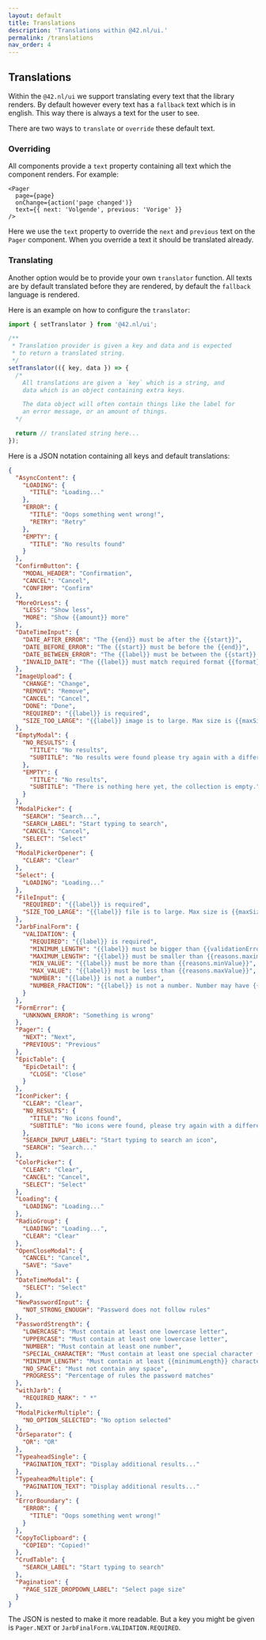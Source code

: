 ```yaml
---
layout: default
title: Translations
description: 'Translations within @42.nl/ui.'
permalink: /translations
nav_order: 4
---
```


## Translations

Within the `@42.nl/ui` we support translating every text that the
library renders. By default however every text has a `fallback` text
which is in english. This way there is always a text for the user
to see.

There are two ways to `translate` or `override` these default text.

### Overriding

All components provide a `text` property containing all text which
the component renders. For example:

```tsx
<Pager
  page={page}
  onChange={action('page changed')}
  text={{ next: 'Volgende', previous: 'Vorige' }}
/>
```

Here we use the `text` property to override the `next` and `previous`
text on the `Pager` component. When you override a text it should
be translated already.

### Translating

Another option would be to provide your own `translator` function.
All texts are by default translated before they are rendered, by
default the `fallback` language is rendered.

Here is an example on how to configure the `translator`:

```ts
import { setTranslator } from '@42.nl/ui';

/**
 * Translation provider is given a key and data and is expected
 * to return a translated string.
 */
setTranslator(({ key, data }) => {
  /*
    All translations are given a `key` which is a string, and
    data which is an object containing extra keys.

    The data object will often contain things like the label for
    an error message, or an amount of things.
  */

  return // translated string here...
});

```

Here is a JSON notation containing all keys and default translations:

```json
{
  "AsyncContent": {
    "LOADING": {
      "TITLE": "Loading..."
    },
    "ERROR": {
      "TITLE": "Oops something went wrong!",
      "RETRY": "Retry"
    },
    "EMPTY": {
      "TITLE": "No results found"
    }
  },
  "ConfirmButton": {
    "MODAL_HEADER": "Confirmation",
    "CANCEL": "Cancel",
    "CONFIRM": "Confirm"
  },
  "MoreOrLess": {
    "LESS": "Show less",
    "MORE": "Show {{amount}} more"
  },
  "DateTimeInput": {
    "DATE_AFTER_ERROR": "The {{end}} must be after the {{start}}",
    "DATE_BEFORE_ERROR": "The {{start}} must be before the {{end}}",
    "DATE_BETWEEN_ERROR": "The {{label}} must be between the {{start}} and {{end}}",
    "INVALID_DATE": "The {{label}} must match required format {{format}}"
  },
  "ImageUpload": {
    "CHANGE": "Change",
    "REMOVE": "Remove",
    "CANCEL": "Cancel",
    "DONE": "Done",
    "REQUIRED": "{{label}} is required",
    "SIZE_TOO_LARGE": "{{label}} image is to large. Max size is {{maxSizeDisplay}} MB image size is {{fileSize}} MB"
  },
  "EmptyModal": {
    "NO_RESULTS": {
      "TITLE": "No results",
      "SUBTITLE": "No results were found please try again with a different query."
    },
    "EMPTY": {
      "TITLE": "No results",
      "SUBTITLE": "There is nothing here yet, the collection is empty."
    }
  },
  "ModalPicker": {
    "SEARCH": "Search...",
    "SEARCH_LABEL": "Start typing to search",
    "CANCEL": "Cancel",
    "SELECT": "Select"
  },
  "ModalPickerOpener": {
    "CLEAR": "Clear"
  },
  "Select": {
    "LOADING": "Loading..."
  },
  "FileInput": {
    "REQUIRED": "{{label}} is required",
    "SIZE_TOO_LARGE": "{{label}} file is to large. Max size is {{maxSizeDisplay}} MB file size is {{fileSize}} MB"
  },
  "JarbFinalForm": {
    "VALIDATION": {
      "REQUIRED": "{{label}} is required",
      "MINIMUM_LENGTH": "{{label}} must be bigger than {{validationError.reasons.minimumLength}} characters",
      "MAXIMUM_LENGTH": "{{label}} must be smaller than {{reasons.maximumLength}} characters",
      "MIN_VALUE": "{{label}} must be more than {{reasons.minValue}}",
      "MAX_VALUE": "{{label}} must be less than {{reasons.maxValue}}",
      "NUMBER": "{{label}} is not a number",
      "NUMBER_FRACTION": "{{label}} is not a number. Number may have {{reasons.fractionLength}} digits behind the comma"
    }
  },
  "FormError": {
    "UNKNOWN_ERROR": "Something is wrong"
  },
  "Pager": {
    "NEXT": "Next",
    "PREVIOUS": "Previous"
  },
  "EpicTable": {
    "EpicDetail": {
      "CLOSE": "Close"
    }
  },
  "IconPicker": {
    "CLEAR": "Clear",
    "NO_RESULTS": {
      "TITLE": "No icons found",
      "SUBTITLE": "No icons were found, please try again with a different query."
    },
    "SEARCH_INPUT_LABEL": "Start typing to search an icon",
    "SEARCH": "Search..."
  },
  "ColorPicker": {
    "CLEAR": "Clear",
    "CANCEL": "Cancel",
    "SELECT": "Select"
  },
  "Loading": {
    "LOADING": "Loading..."
  },
  "RadioGroup": {
    "LOADING": "Loading...",
    "CLEAR": "Clear"
  },
  "OpenCloseModal": {
    "CANCEL": "Cancel",
    "SAVE": "Save"
  },
  "DateTimeModal": {
    "SELECT": "Select"
  },
  "NewPasswordInput": {
    "NOT_STRONG_ENOUGH": "Password does not follow rules"
  },
  "PasswordStrength": {
    "LOWERCASE": "Must contain at least one lowercase letter",
    "UPPERCASE": "Must contain at least one lowercase letter",
    "NUMBER": "Must contain at least one number",
    "SPECIAL_CHARACTER": "Must contain at least one special character ({{specialChars}})",
    "MINIMUM_LENGTH": "Must contain at least {{minimumLength}} characters",
    "NO_SPACE": "Must not contain any space",
    "PROGRESS": "Percentage of rules the password matches"
  },
  "withJarb": {
    "REQUIRED_MARK": " *"
  },
  "ModalPickerMultiple": {
    "NO_OPTION_SELECTED": "No option selected"
  },
  "OrSeparator": {
    "OR": "OR"
  },
  "TypeaheadSingle": {
    "PAGINATION_TEXT": "Display additional results..."
  },
  "TypeaheadMultiple": {
    "PAGINATION_TEXT": "Display additional results..."
  },
  "ErrorBoundary": {
    "ERROR": {
      "TITLE": "Oops something went wrong!"
    }
  },
  "CopyToClipboard": {
    "COPIED": "Copied!"
  },
  "CrudTable": {
    "SEARCH_LABEL": "Start typing to search"
  },
  "Pagination": {
    "PAGE_SIZE_DROPDOWN_LABEL": "Select page size"
  }
}
```

The JSON is nested to make it more readable. But a key you might
be given is `Pager.NEXT` or `JarbFinalForm.VALIDATION.REQUIRED`.
